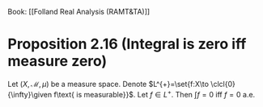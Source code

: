 Book: [[Folland Real Analysis (RAMT&TA)]]
# Proposition 2.16 (Integral is zero iff measure zero)
Let $(X,\mathcal{M},\mu)$ be a measure space.
Denote $L^{+}=\set{f:X\to \clcl{0}{\infty}\given f\text{ is measurable}}$.
Let $f\in L^{+}$.
Then $\int f=0$ iff $f=0$ a.e.